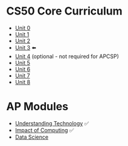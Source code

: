 # CS50 Core Curriculum
* [Unit 0](0)
* [Unit 1](1) 
* [Unit 2](2) 
* [Unit 3](3) :arrow_left:
* [Unit 4](4)  (optional - not required for APCSP)
* [Unit 5](5)
* [Unit 6](6)
* [Unit 7](7)
* [Unit 8](8)

# AP Modules
* [Understanding Technology](understanding_technology) ✅
* [Impact of Computing](impact_of_computing) ✅
* [Data Science](data_science)
